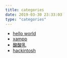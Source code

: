 ```yaml
---
title: categories
date: 2019-03-30 23:33:03
type: "categories"
---
```

* [hello world](/categories/hello-world/)
* [xampp](/categories/xampp/)
* [酸酸乳](/categories/酸酸乳/)
* [hackintosh](/categories/hackintosh/)